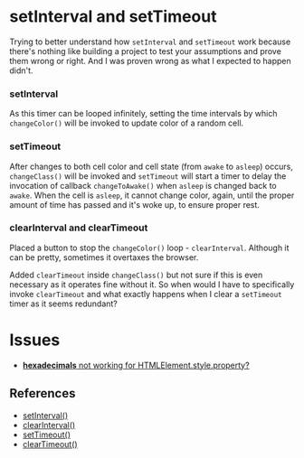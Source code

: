 # setInterval and setTimeout

Trying to better understand how `setInterval` and `setTimeout` work because there's nothing like building a project to test your assumptions and prove them wrong or right. And I was proven wrong as what I expected to happen didn't.

### setInterval

As this timer can be looped infinitely, setting the time intervals by which `changeColor()` will be invoked to update color of a random cell.

### setTimeout

After changes to both cell color and cell state (from `awake` to `asleep`) occurs, `changeClass()` will be invoked and `setTimeout` will start a timer to delay the invocation of callback `changeToAwake()` when `asleep` is changed back to `awake`. When the cell is `asleep`, it cannot change color, again, until the proper amount of time has passed and it's woke up, to ensure proper rest.

### clearInterval and clearTimeout

Placed a button to stop the `changeColor()` loop - `clearInterval`. Although it can be pretty, sometimes it overtaxes the browser.

Added `clearTimeout` inside `changeClass()` but not sure if this is even necessary as it operates fine without it. So when would I have to specifically invoke `clearTimeout` and what exactly happens when I clear a `setTimeout` timer as it seems redundant?  

# Issues

- [**hexadecimals** not working for HTMLElement.style.property?](https://github.com/ThuyNT13/timerGrid/issues/1)

## References
- [setInterval()](https://developer.mozillay.org/en-US/docs/Web/API/WindowOrWorkerGlobalScope/setInterval)
- [clearInterval()](https://developer.mozilla.org/en-US/docs/Web/API/WindowOrWorkerGlobalScope/clearInterval)
- [setTimeout()](https://developer.mozilla.org/en-US/docs/Web/API/WindowOrWorkerGlobalScope/setTimeout)
- [clearTimeout()](https://developer.mozilla.org/en-US/docs/Web/API/WindowOrWorkerGlobalScope/clearTimeout)
